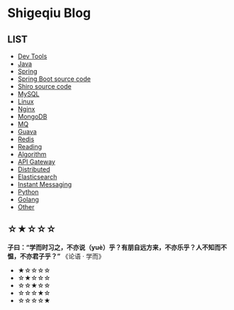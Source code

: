 # Shigeqiu Blog

## LIST

- [Dev Tools](article/tool/README.md)
- [Java](article/java/README.md)
- [Spring](article/spring/README.md)
- [Spring Boot source code](article/spring-boot-source/README.md)
- [Shiro source code](article/shiro/README.md)
- [MySQL](article/mysql/README.md)
- [Linux](article/linux/README.md)
- [Nginx](article/nginx/README.md)
- [MongoDB](article/mongodb/README.md)
- [MQ](article/mq/README.md)
- [Guava](article/guava/README.md)
- [Redis](article/redis/README.md)
- [Reading](article/reading/README.md)
- [Algorithm](article/algorithm/README.md)
- [API Gateway](article/gateway/README.md)
- [Distributed](article/distributed/README.md)
- [Elasticsearch](article/elasticsearch/README.md)
- [Instant Messaging](article/im/README.md)
- [Python](article/python/README.md)
- [Golang](article/golang/README.md)
- [Other](article/other/README.md)


## ☆★☆☆☆

**子曰：“学而时习之，不亦说（yuè）乎？有朋自远方来，不亦乐乎？人不知而不愠，不亦君子乎？”**  《论语 · 学而》

- ★☆☆☆☆  
- ☆★☆☆☆  
- ☆☆★☆☆  
- ☆☆☆★☆   
- ☆☆☆☆★  